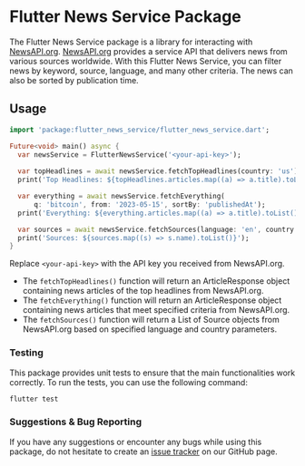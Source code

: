 # Flutter News Service Package

The Flutter News Service package is a library for interacting with [NewsAPI.org](https://newsapi.org/). [NewsAPI.org](https://newsapi.org/) provides a service API that delivers news from various sources worldwide. With this Flutter News Service, you can filter news by keyword, source, language, and many other criteria. The news can also be sorted by publication time.

## Usage

```dart
import 'package:flutter_news_service/flutter_news_service.dart';

Future<void> main() async {
  var newsService = FlutterNewsService('<your-api-key>');
  
  var topHeadlines = await newsService.fetchTopHeadlines(country: 'us');
  print('Top Headlines: ${topHeadlines.articles.map((a) => a.title).toList()}');

  var everything = await newsService.fetchEverything(
      q: 'bitcoin', from: '2023-05-15', sortBy: 'publishedAt');
  print('Everything: ${everything.articles.map((a) => a.title).toList()}');

  var sources = await newsService.fetchSources(language: 'en', country: 'us');
  print('Sources: ${sources.map((s) => s.name).toList()}');
}

```

Replace `<your-api-key>` with the API key you received from NewsAPI.org.

- The `fetchTopHeadlines()` function will return an ArticleResponse object containing news articles of the top headlines from NewsAPI.org.
- The `fetchEverything()` function will return an ArticleResponse object containing news articles that meet specified criteria from NewsAPI.org.
- The `fetchSources()` function will return a List of Source objects from NewsAPI.org based on specified language and country parameters.

### Testing

This package provides unit tests to ensure that the main functionalities work correctly. To run the tests, you can use the following command:

```bash
flutter test
```

### Suggestions & Bug Reporting

If you have any suggestions or encounter any bugs while using this package, do not hesitate to create an [issue tracker][tracker] on our GitHub page.

[tracker]: https://github.com/chuyentt/flutter_news_service/issues